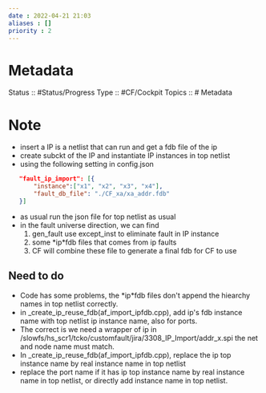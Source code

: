 ```yaml
---
date : 2022-04-21 21:03
aliases : []
priority : 2
---
```

# Metadata
Status :: #Status/Progress 
Type :: #CF/Cockpit 
Topics :: # Metadata
# Note
* insert a IP is a netlist that can run and get a fdb file of the ip
* create subckt of the IP and instantiate IP instances in top netlist
*  using the following setting in config.json
```json
   "fault_ip_import": [{
       "instance":["x1", "x2", "x3", "x4"],
       "fault_db_file": "./CF_xa/xa_addr.fdb"
   }]
```
* as usual run the json file for top netlist as usual
* in the fault universe direction, we can find 
	1. gen_fault use except_inst to eliminate fault in IP instance 
	2. some \*ip\*fdb files that comes from ip faults 
	3. CF will combine these file to generate a final fdb for CF to use 
## Need to do
* Code has some problems, the \*ip\*fdb files don't append the hiearchy names in top netlist correctly.
* in \_create\_ip\_reuse\_fdb(af\_import\_ipfdb.cpp), add ip's fdb instance name with top netlist ip instance name, also for ports. 
* The correct is we need a wrapper of ip in /slowfs/hs_scr1/tcko/customfault/jira/3308_IP_Import/addr_x.spi the net and node name must match.
* In \_create\_ip\_reuse\_fdb(af\_import\_ipfdb.cpp), replace the ip top instance name by real instance name in top netlist
* replace the port name if it has ip top instance name by real instance name in top netlist, or directly add instance name in top netlist.